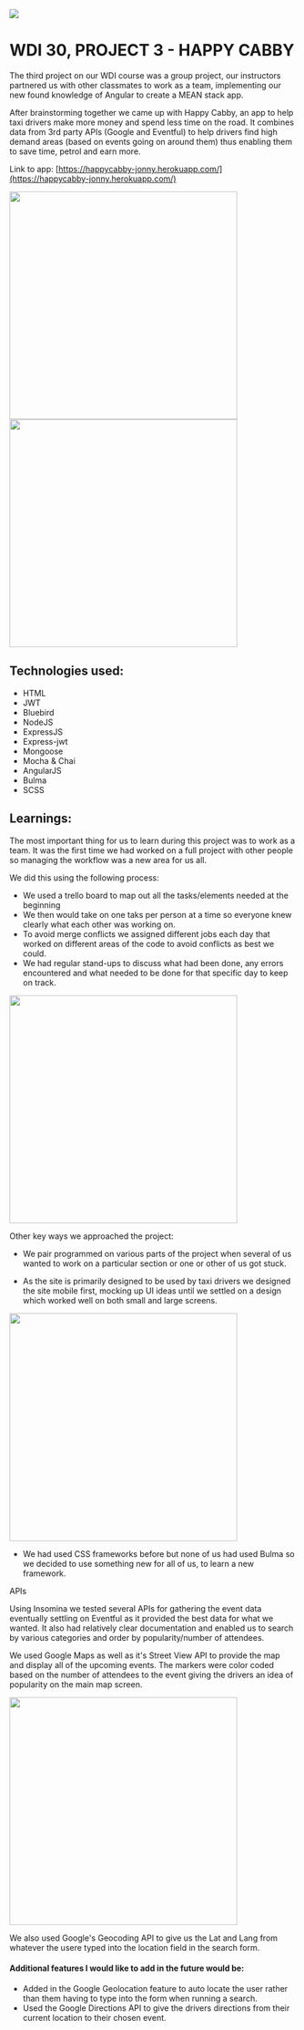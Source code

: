 ![](https://www.coindesk.com/wp-content/themes/coindesk2/images/events/consensus-2015/sponsors-and-partners/general-assembly.png)
# WDI 30, PROJECT 3 - HAPPY CABBY

The third project on our WDI course was a group project, our instructors partnered us with other classmates to work as a team, implementing our new found knowledge of Angular to create a MEAN stack app.

After brainstorming together we came up with Happy Cabby, an app to help taxi drivers make more money and spend less time on the road. It combines data from 3rd party APIs (Google and Eventful) to help drivers find high demand areas (based on events going on around them) thus enabling them to save time, petrol and earn more.

Link to app: [https://happycabby-jonny.herokuapp.com/](https://happycabby-jonny.herokuapp.com/)

<img src="https://i.imgur.com/RueY9ie.png" width="400">

<img src="https://i.imgur.com/nKCPqs3.png" width="400">


## Technologies used:

* HTML
* JWT
* Bluebird
* NodeJS
* ExpressJS
* Express-jwt
* Mongoose
* Mocha & Chai
* AngularJS
* Bulma
* SCSS

## Learnings:

The most important thing for us to learn during this project was to work as a team. It was the first time we had worked on a full project with other people so managing the workflow was a new area for us all.

We did this using the following process:

- We used a trello board to map out all the tasks/elements needed at the beginning
- We then would take on one taks per person at a time so everyone knew clearly what each other was working on.
- To avoid merge conflicts we assigned different jobs each day that worked on different areas of the code to avoid conflicts as best we could.
- We had regular stand-ups to discuss what had been done, any errors encountered and what needed to be done for that specific day to keep on track.  

<img src="https://i.imgur.com/db0io4o.png" width="400">

Other key ways we approached the project:

- We pair programmed on various parts of the project when several of us wanted to work on a particular section or one or other of us got stuck.

- As the site is primarily designed to be used by taxi drivers we designed the site mobile first, mocking up UI ideas until we settled on a design which worked well on both small and large screens. 

<img src="https://i.imgur.com/Wn8ByFm.png" width="400">


- We had used CSS frameworks before but none of us had used Bulma so we decided to use something new for all of us, to learn a new framework.

 

APIs

Using Insomina we tested several APIs for gathering the event data eventually settling on Eventful as it provided the best data for what we wanted.  It also had relatively clear documentation and enabled us to search by various categories and order by popularity/number of attendees. 

We used Google Maps as well as it's Street View API to provide the map and display all of the upcoming events. The markers were color coded based on the number of attendees to the event giving the drivers an idea of popularity on the main map screen.

<img src="https://i.imgur.com/1jQDRHt.png" width="400">

We also used Google's Geocoding API to give us the Lat and Lang from whatever the usere typed into the location field in the search form.

#### Additional features I would like to add in the future would be:

- Added in the Google Geolocation feature to auto locate the user rather than them having to type into the form when running a search.
- Used the Google Directions API to give the drivers directions from their current location to their chosen event.



